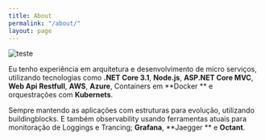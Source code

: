 ```yaml
---
title: About
permalink: "/about/"
layout: page
---
```


![teste](/uploads/86462539_2953841784638745_1681641504981909504_o.jpg)

Eu tenho experiência em arquitetura e desenvolvimento de micro serviços, utilizando tecnologias como **.NET Core 3.1**, **Node.js**, **ASP.NET Core MVC**, **Web Api Restfull**, **AWS**, **Azure**, Containers em \*\*Docker \*\* e orquestrações com **Kubernets**.

Sempre mantendo as aplicações com estruturas para evolução, utilizando buildingblocks. E também observability usando ferramentas atuais para monitoração de Loggings e Trancing; **Grafana**, \*\*Jaegger \*\* e **Octant**.